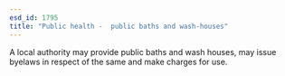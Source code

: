 ```yaml
---
esd_id: 1795
title: "Public health -  public baths and wash-houses"
---
```


A local authority may provide public baths and wash houses, may issue byelaws in respect of the same and make charges for use.

